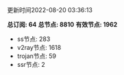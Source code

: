 更新时间2022-08-20 03:36:13

**总订阅: 64**
**总节点: 8810**
**有效节点: 1962**
- ss节点: 283
- v2ray节点: 1618
- trojan节点: 59
- ssr节点: 2
